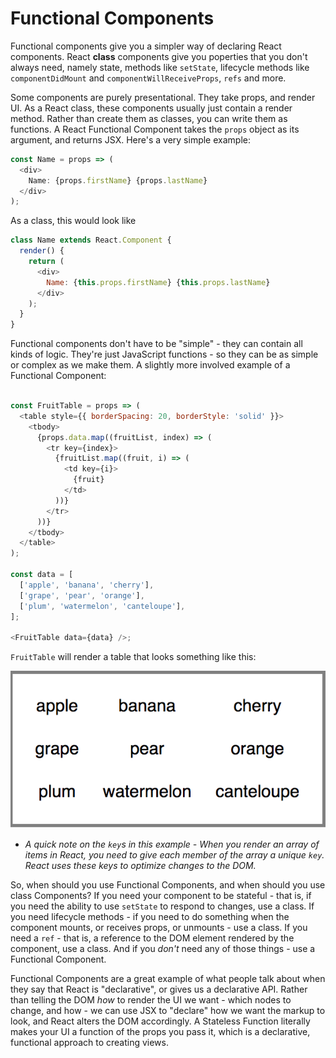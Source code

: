 # Functional Components

Functional components give you a simpler way of declaring React components. React **class** components give you poperties that you don't always need, namely state, methods like `setState`, lifecycle methods like `componentDidMount` and `componentWillReceiveProps`, `refs` and more.

Some components are purely presentational. They take props, and render UI. As a React class, these components usually just contain a render method. Rather than create them as classes, you can write them as functions. A React Functional Component takes the `props` object as its argument, and returns JSX. Here's a very simple example:

```javascript
const Name = props => (
  <div>
    Name: {props.firstName} {props.lastName}
  </div>
);
```

As a class, this would look like 

```javascript
class Name extends React.Component {
  render() {
    return (
      <div>
        Name: {this.props.firstName} {this.props.lastName}
      </div>
    );
  }
}
```

Functional components don't have to be "simple" - they can contain all kinds of logic. They're just JavaScript functions - so they can be as simple or complex as we make them. A slightly more involved example of a Functional Component:

```javascript

const FruitTable = props => (
  <table style={{ borderSpacing: 20, borderStyle: 'solid' }}>
    <tbody>
      {props.data.map((fruitList, index) => (
        <tr key={index}>
          {fruitList.map((fruit, i) => (
            <td key={i}>
              {fruit}
            </td>
          ))}
        </tr>
      ))}
    </tbody>
  </table>
);

const data = [
  ['apple', 'banana', 'cherry'],
  ['grape', 'pear', 'orange'],
  ['plum', 'watermelon', 'canteloupe'],
];

<FruitTable data={data} />;

```

`FruitTable` will render a table that looks something like this:

![Rendered fruit table](./assets/fruit-table.png)

* _A quick note on the `key`s in this example - When you render an array of items in React, you need to give each member of the array a unique `key`. React uses these keys to optimize changes to the DOM._

So, when should you use Functional Components, and when should you use class Components? If you need your component to be stateful - that is, if you need the ability to use `setState` to respond to changes, use a class. If you need lifecycle methods - if you need to do something when the component mounts, or receives props, or unmounts - use a class. If you need a `ref` - that is, a reference to the DOM element rendered by the component, use a class. And if you _don't_ need any of those things - use a Functional Component.

Functional Components are a great example of what people talk about when they say that React is "declarative", or gives us a declarative API. Rather than telling the DOM _how_ to render the UI we want - which nodes to change, and how - we can use JSX to "declare" how we want the markup to look, and React alters the DOM accordingly. A Stateless Function literally makes your UI a function of the props you pass it, which is a declarative, functional approach to creating views.
